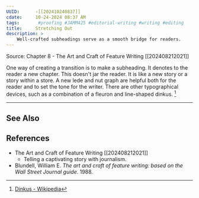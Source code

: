 ```yaml
---
UUID:      ›[[202410240837]] 
cdate:     10-24-2024 08:37 AM
tags:       #proofing #JAMM425 #editorial-writing #writing #editing 
title:     Stretching Out
description: >
    Well-crafted subheadings serve as a smooth bridge for readers.
---
```

Source: Chapter 8 - The Art and Craft of Feature Writing [[202408212021]]

One way of creating a transition is to make a subheading. It denotes to the reader a new chapter. This doesn't jar the reader. It is like a new story or a story within a store. A new lede and nut graph are helpful both for the reader and to set the tone for the writer. There are other typographical devices, such as a combination of a fleuron and line-shaped dinkus. [^1] 

----------------------------------
## See Also


## References
- The Art and Craft of Feature Writing [[202408212021]]
     - Telling a captivating story with journalism.
 - Blundell, William E. _The art and craft of feature writing: based on the Wall Street Journal guide_. 1988. 
[^1]: [Dinkus - Wikipedia](https://en.wikipedia.org/wiki/Dinkus)